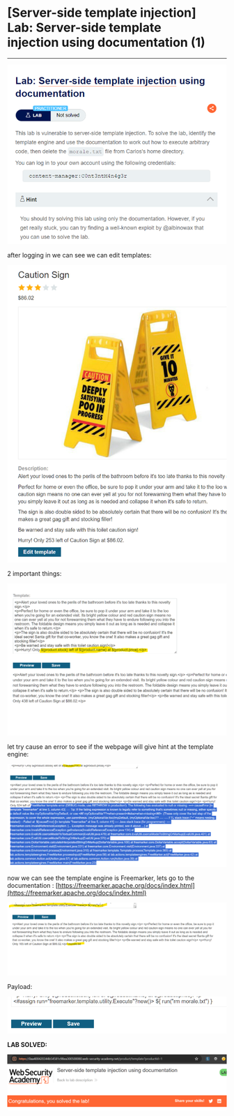 # [Server-side template injection] Lab: Server-side template injection using documentation (1)

---

![Untitled](%5BServer-side%20template%20injection%5D%20Lab%20Server-side%20t%20fe416ecf6de9476cb42c4c64069f3d6f/Untitled.png)

after logging in we can see we can edit templates: 

![Untitled](%5BServer-side%20template%20injection%5D%20Lab%20Server-side%20t%20fe416ecf6de9476cb42c4c64069f3d6f/Untitled%201.png)

2 important things: 

![Untitled](%5BServer-side%20template%20injection%5D%20Lab%20Server-side%20t%20fe416ecf6de9476cb42c4c64069f3d6f/Untitled%202.png)

let try cause an error to see if the webpage will give hint at the template engine: 

![Untitled](%5BServer-side%20template%20injection%5D%20Lab%20Server-side%20t%20fe416ecf6de9476cb42c4c64069f3d6f/Untitled%203.png)

now we can see the template engine is Freemarker, lets go to the documentation : [https://freemarker.apache.org/docs/index.html](https://freemarker.apache.org/docs/index.html)

![Untitled](%5BServer-side%20template%20injection%5D%20Lab%20Server-side%20t%20fe416ecf6de9476cb42c4c64069f3d6f/Untitled%204.png)

Payload: 

![Untitled](%5BServer-side%20template%20injection%5D%20Lab%20Server-side%20t%20fe416ecf6de9476cb42c4c64069f3d6f/Untitled%205.png)

**LAB SOLVED:** 

![Untitled](%5BServer-side%20template%20injection%5D%20Lab%20Server-side%20t%20fe416ecf6de9476cb42c4c64069f3d6f/Untitled%206.png)